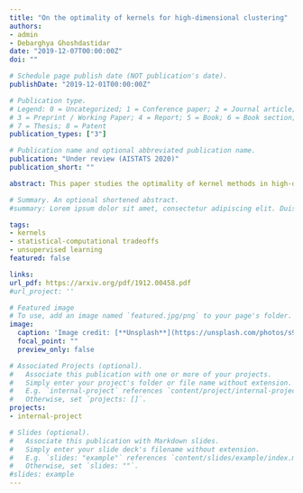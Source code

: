 ```yaml
---
title: "On the optimality of kernels for high-dimensional clustering"
authors:
- admin
- Debarghya Ghoshdastidar
date: "2019-12-07T00:00:00Z"
doi: ""

# Schedule page publish date (NOT publication's date).
publishDate: "2019-12-01T00:00:00Z"

# Publication type.
# Legend: 0 = Uncategorized; 1 = Conference paper; 2 = Journal article;
# 3 = Preprint / Working Paper; 4 = Report; 5 = Book; 6 = Book section;
# 7 = Thesis; 8 = Patent
publication_types: ["3"]

# Publication name and optional abbreviated publication name.
publication: "Under review (AISTATS 2020)"
publication_short: ""

abstract: This paper studies the optimality of kernel methods in high-dimensional data clustering. Recent works have studied the large sample performance of kernel clustering in the high-dimensional regime, where Euclidean distance becomes less informative. However, it is unknown whether popular methods, such as kernel k-means, are optimal in this regime. We consider the problem of high-dimensional Gaussian clustering and show that, with the exponential kernel function, the sufficient conditions for partial recovery of clusters using the NP-hard kernel k-means objective matches the known information-theoretic limit up to a factor of $\sqrt{2}$ for large k. It also exactly matches the known upper bounds for the non-kernel setting. We also show that a semi-definite relaxation of the kernel k-means procedure matches up to constant factors, the spectral threshold, below which no polynomial-time algorithm is known to succeed. This is the first work that provides such optimality guarantees for the kernel k-means as well as its convex relaxation. Our proofs demonstrate the utility of the less known polynomial concentration results for random variables with exponentially decaying tails in a higher-order analysis of kernel methods.

# Summary. An optional shortened abstract.
#summary: Lorem ipsum dolor sit amet, consectetur adipiscing elit. Duis posuere tellus ac convallis placerat. Proin tincidunt magna sed ex sollicitudin condimentum.

tags:
- kernels
- statistical-computational tradeoffs
- unsupervised learning
featured: false

links:
url_pdf: https://arxiv.org/pdf/1912.00458.pdf
#url_project: ''

# Featured image
# To use, add an image named `featured.jpg/png` to your page's folder.
image:
  caption: 'Image credit: [**Unsplash**](https://unsplash.com/photos/s9CC2SKySJM)'
  focal_point: ""
  preview_only: false

# Associated Projects (optional).
#   Associate this publication with one or more of your projects.
#   Simply enter your project's folder or file name without extension.
#   E.g. `internal-project` references `content/project/internal-project/index.md`.
#   Otherwise, set `projects: []`.
projects:
- internal-project

# Slides (optional).
#   Associate this publication with Markdown slides.
#   Simply enter your slide deck's filename without extension.
#   E.g. `slides: "example"` references `content/slides/example/index.md`.
#   Otherwise, set `slides: ""`.
#slides: example
---
```

